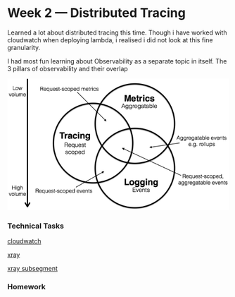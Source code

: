# Week 2 — Distributed Tracing
Learned a lot about distributed tracing this time.
Though i have worked with cloudwatch when deploying lambda, i realised i did not look at this fine granularity.

I had most fun learning about Observability as a separate topic in itself.
The 3 pillars of observability and their overlap 

![observability](./assets/week-2-observability.png)

### Technical Tasks

[cloudwatch](./assets/week-2-cloud-watch.JPG)

[xray](./assets/week-2-xray-trace.JPG)

[xray subsegment](./assets/week-2-subsegment.JPG)


### Homework
